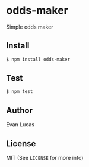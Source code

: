 # odds-maker


Simple odds maker

## Install

```bash
$ npm install odds-maker
```

## Test

```bash
$ npm test
```

## Author

Evan Lucas

## License

MIT (See `LICENSE` for more info)
